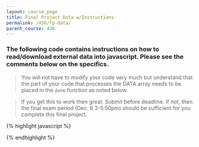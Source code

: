 ```yaml
---
layout: course_page
title: Final Project Data w/Instructions
permalink: /436/fp-data/
parent_course: 436
---
```



### The following code contains instructions on how to read/download external data into javascript. Please see the comments below on the specifics. 

> You will not have to modify your code very much but understand that the part of your code that processes the DATA array needs to be placed in the ```done``` function as noted below.

> If you get this to work then great. Submit before deadline. If not, then the final exam period (Dec. 6 3-5:50pm) should be sufficient for you complete this final project.

{% highlight javascript %}
<script type="text/javascript">
  $(document).ready(function() {
    
    /*
      Initialize up your isotope grid first. Yours may look a little different.
      Just make sure its the first block excecuted.
    */

    var $grid = $('#list').isotope({
      itemSelector: '.item',
      layoutMode: 'fitRows',
      getSortData: {
        date: '[data-date]', 
      }         
    }); 

    /* 
      All of your handy work with filter and sort button handlers etc., are here... 
    */


    /*  
      GET THE DATA:

      ADD the following code to the bottom of your script.
      
      EXPLANATION: The code below downloads the DATA array needed by your prototype. Because we
        don't know exactly WHEN the data will finish downloading we setup an EVENT handler to
        execute when the file is completely downloaded. This event handler is called "done". 
        You will want to place your DATA array processing code in the "done" function block.
        You can see my sample below.

      NOTE 1: The variable that the data is read into is named DATA. If your variable
        name for the sample data is different, you can adjust it accordingly below.

      NOTE 2: The code below needs to contain your code for processing the DATA array. 
        I am demonstrating one approach below. Most of you probably have that as well 
        other preprocessing on the DATA array. Please include that code in the "done" 
        function block (also noted in the explanation).

      NOTE 3: After data processing is complete make sure to "inform" the isotope library to add the
        items to its cache. See the last statement in the code below.

    */

    var url = "https://dl.dropboxusercontent.com/u/24668172/data-short-600.json";
    $.getJSON(url)
      .done(function(DATA) {  // This function is called when the DATA has completely downloaded.
        
        // create an array to hold our processed data items.
        var $items = [];  

        // loop through the DATA row, each time creating a div element and configuring as indicated.
        for (var i = 0; i < DATA.length; i++) {   
          var $itemrow = $("<div></div>")
            .addClass("col-md-12 item " + DATA[i][0] + " " + DATA[i][1] + " " + DATA[i][2])
            .attr("data-date", DATA[i][1])
            .html(DATA[i][0] + " " + DATA[i][1] + " " + DATA[i][2]);

          // add each configured div to the item array 
          $items.push($itemrow[0]); 
        }

      // after all processing is complete, update isotope with our item array.
      $grid.isotope().append( $items ).isotope( 'appended', $items);
    });

  });
</script>


{% endhighlight %}